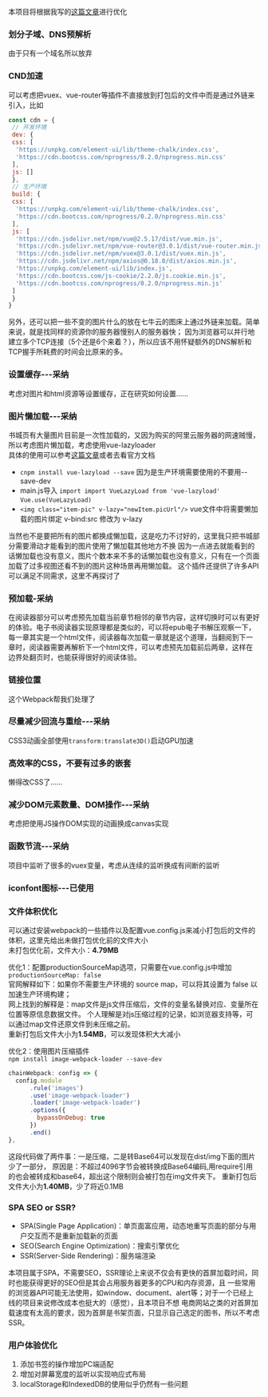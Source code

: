 本项目将根据我写的<a href="https://blog.csdn.net/qq_37205708/article/details/89737524">这篇文章</a>进行优化
### 划分子域、DNS预解析
由于只有一个域名所以放弃
### CND加速
可以考虑把vuex、vue-router等插件不直接放到打包后的文件中而是通过外链来引入，比如

``` javaScript
const cdn = {
 // 开发环境
 dev: {
 css: [
  'https://unpkg.com/element-ui/lib/theme-chalk/index.css',
  'https://cdn.bootcss.com/nprogress/0.2.0/nprogress.min.css'
 ],
 js: []
 },
 // 生产环境
 build: {
 css: [
  'https://unpkg.com/element-ui/lib/theme-chalk/index.css',
  'https://cdn.bootcss.com/nprogress/0.2.0/nprogress.min.css'
 ],
 js: [
  'https://cdn.jsdelivr.net/npm/vue@2.5.17/dist/vue.min.js',
  'https://cdn.jsdelivr.net/npm/vue-router@3.0.1/dist/vue-router.min.js',
  'https://cdn.jsdelivr.net/npm/vuex@3.0.1/dist/vuex.min.js',
  'https://cdn.jsdelivr.net/npm/axios@0.18.0/dist/axios.min.js',
  'https://unpkg.com/element-ui/lib/index.js',
  'https://cdn.bootcss.com/js-cookie/2.2.0/js.cookie.min.js',
  'https://cdn.bootcss.com/nprogress/0.2.0/nprogress.min.js'
 ]
 }
}
```
另外，还可以把一些不变的图片什么的放在七牛云的图床上通过外链来加载。简单来说，就是找同样的资源你的服务器慢别人的服务器快；
因为浏览器可以并行地建立多个TCP连接（5个还是6个来着？），所以应该不用怀疑额外的DNS解析和TCP握手所耗费的时间会比原来的多。
### 设置缓存---采纳
考虑对图片和html资源等设置缓存，正在研究如何设置......
### 图片懒加载---采纳
书城页有大量图片目前是一次性加载的，又因为购买的阿里云服务器的网速贼慢，所以考虑图片懒加载，考虑使用vue-lazyloader<br>
具体的使用可以参考<a href="https://segmentfault.com/a/1190000014928116">这篇文章</a>或者去看官方文档<br>
- `cnpm install vue-lazyload --save` 因为是生产环境需要使用的不要用--save-dev<br>
- main.js导入 `import import VueLazyLoad from 'vue-lazyload'` `Vue.use(VueLazyLoad)`
- `<img class="item-pic" v-lazy="newItem.picUrl"/>` vue文件中将需要懒加载的图片绑定 v-bind:src 修改为 v-lazy 

当然也不是要把所有的图片都换成懒加载，这是吃力不讨好的，这里我只把书城部分需要滑动才能看到的图片使用了懒加载其他地方不换
因为一点进去就能看到的话懒加载也没有意义，图片个数本来不多的话懒加载也没有意义，只有在一个页面加载了过多视图还看不到的图片这种场景再用懒加载。
这个插件还提供了许多API可以满足不同需求，这里不再探讨了
### 预加载-采纳
在阅读器部分可以考虑预先加载当前章节相邻的章节内容，这样切换时可以有更好的体验。电子书阅读器实现原理都是类似的，可以将epub电子书解压观察一下，每一章其实是一个html文件，阅读器每次加载一章就是这个道理，当翻阅到下一章时，阅读器需要再解析下一个html文件，可以考虑预先加载前后两章，这样在边界处翻页时，也能获得很好的阅读体验。
### 链接位置
这个Webpack帮我们处理了
### 尽量减少回流与重绘---采纳
CSS3动画全部使用`transform:translate3D()`启动GPU加速
### 高效率的CSS，不要有过多的嵌套
懒得改CSS了......
### 减少DOM元素数量、DOM操作---采纳
考虑把使用JS操作DOM实现的动画换成canvas实现
### 函数节流---采纳
项目中监听了很多的vuex变量，考虑从连续的监听换成有间断的监听
### iconfont图标---已使用

### 文件体积优化
可以通过安装webpack的一些插件以及配置vue.config.js来减小打包后的文件的体积，这里先给出未做打包优化前的文件大小<br>
未打包优化前，文件大小：**4.79MB**<br>

优化1：配置productionSourceMap选项，只需要在vue.config.js中增加` productionSourceMap: false`<br>
官网解释如下：如果你不需要生产环境的 source map，可以将其设置为 false 以加速生产环境构建；<br>
网上找到的解释是：map文件是js文件压缩后，文件的变量名替换对应、变量所在位置等原信息数据文件。
个人理解是对js压缩过程的记录，如浏览器支持等，可以通过map文件还原文件到未压缩之前。<br>
重新打包后文件大小为**1.54MB**，可以发现体积大大减小

优化2：使用图片压缩插件<br>
`npm install image-webpack-loader --save-dev`

``` javaScript
chainWebpack: config => {
  config.module
      .rule('images')
      .use('image-webpack-loader')
      .loader('image-webpack-loader')
      .options({
        bypassOnDebug: true
      })
      .end()
},
```
这段代码做了两件事：一是压缩，二是转Base64可以发现在dist/img下面的图片少了一部分，
原因是：不超过4096字节会被转换成Base64编码,用require引用的也会被转成和base64，超出这个限制则会被打包在img文件夹下。
重新打包后文件大小为**1.40MB**，少了将近0.1MB


### SPA SEO or SSR?
- SPA(Single Page Application)：单页面富应用，动态地重写页面的部分与用户交互而不是重新加载新的页面
- SEO(Search Engine Optimization)：搜索引擎优化
- SSR(Server-Side Rendering)：服务端渲染

本项目属于SPA，不需要SEO，SSR理论上来说不仅会有更快的首屏加载时间，同时也能获得更好的SEO但是其会占用服务器更多的CPU和内存资源，且
一些常用的浏览器API可能无法使用，如window、document、alert等；对于一个已经上线的项目来说修改成本也挺大的（感觉），且本项目不想
电商网站之类的对首屏加载速度有太高的要求，因为首屏是书架页面，只显示自己选定的图书，所以不考虑SSR。

### 用户体验优化
1. 添加书签的操作增加PC端适配
2. 增加对屏幕宽度的监听以实现响应式布局
3. localStorage和IndexedDB的使用似乎仍然有一些问题
